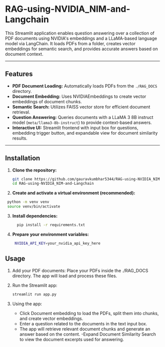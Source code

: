 # RAG-using-NVIDIA_NIM-and-Langchain

This Streamlit application enables question answering over a collection of PDF documents using NVIDIA's embeddings and a LLaMA-based language model via LangChain. It loads PDFs from a folder, creates vector embeddings for semantic search, and provides accurate answers based on document context.

---

## Features

- **PDF Document Loading:** Automatically loads PDFs from the `./RAG_DOCS` directory.
- **Document Embedding:** Uses NVIDIAEmbeddings to create vector embeddings of document chunks.
- **Semantic Search:** Utilizes FAISS vector store for efficient document retrieval.
- **Question Answering:** Queries documents with a LLaMA 3 8B instruct model (`meta/llama3-8b-instruct`) to provide context-based answers.
- **Interactive UI:** Streamlit frontend with input box for questions, embedding trigger button, and expandable view for document similarity results.

---

## Installation

1. **Clone the repository:**

   ```bash
   git clone https://github.com/gauravkumbhar5344/RAG-using-NVIDIA_NIM-and-Langchain.git
   cd RAG-using-NVIDIA_NIM-and-Langchain
   ```
2. **Create and activate a virtual environment (recommended):**
  ```bash
   python -m venv venv
   source venv/bin/activate
  ```
3. **Install dependencies:**
   ```bash
     pip install -r requirements.txt
   ```
4. **Prepare your environment variables:**
   ```bash
    NVIDIA_API_KEY=your_nvidia_api_key_here
    ```

## Usage
1. Add your PDF documents:
  Place your PDFs inside the ./RAG_DOCS directory. The app will load and process these files.

2. Run the Streamlit app:
   ```bash
   streamlit run app.py
   ```
3. Using the app:
     - Click Document embedding to load the PDFs, split them into chunks, and create vector embeddings.
     - Enter a question related to the documents in the text input box.
     - The app will retrieve relevant document chunks and generate an answer based on the content.
     -Expand Document Similarity Search to view the document excerpts used for answering.


